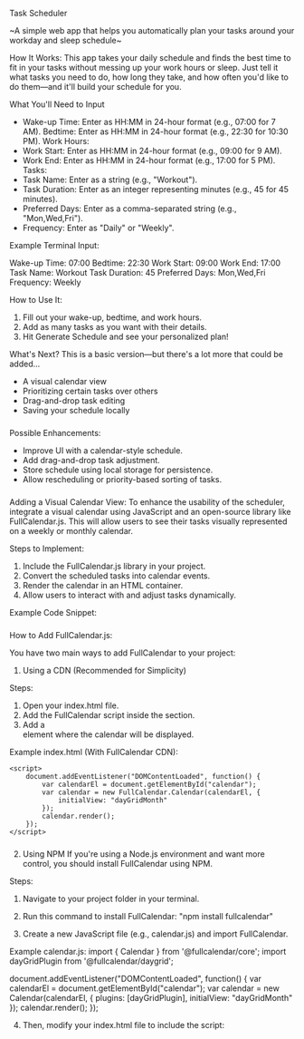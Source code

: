 Task Scheduler

~A simple web app that helps you automatically plan your tasks around your workday and sleep schedule~


How It Works:
This app takes your daily schedule and finds the best time to fit in your tasks without messing up your work hours or sleep. Just tell it what tasks you need to do, how long they take, and how often you'd like to do them—and it'll build your schedule for you.


What You'll Need to Input

- Wake-up Time: Enter as HH:MM in 24-hour format (e.g., 07:00 for 7 AM).
Bedtime: Enter as HH:MM in 24-hour format (e.g., 22:30 for 10:30 PM).
Work Hours:
- Work Start: Enter as HH:MM in 24-hour format (e.g., 09:00 for 9 AM).
- Work End: Enter as HH:MM in 24-hour format (e.g., 17:00 for 5 PM).
Tasks:
- Task Name: Enter as a string (e.g., "Workout").
- Task Duration: Enter as an integer representing minutes (e.g., 45 for 45 minutes).
- Preferred Days: Enter as a comma-separated string (e.g., "Mon,Wed,Fri").
- Frequency: Enter as "Daily" or "Weekly".


Example Terminal Input:

Wake-up Time: 07:00
Bedtime: 22:30
Work Start: 09:00
Work End: 17:00
Task Name: Workout
Task Duration: 45
Preferred Days: Mon,Wed,Fri
Frequency: Weekly


How to Use It:
1. Fill out your wake-up, bedtime, and work hours.
2. Add as many tasks as you want with their details.
3. Hit Generate Schedule and see your personalized plan!

What's Next?
This is a basic version—but there's a lot more that could be added...
- A visual calendar view
- Prioritizing certain tasks over others
- Drag-and-drop task editing
- Saving your schedule locally

###

Possible Enhancements:
- Improve UI with a calendar-style schedule.
- Add drag-and-drop task adjustment.
- Store schedule using local storage for persistence.
- Allow rescheduling or priority-based sorting of tasks.

###

Adding a Visual Calendar View:
To enhance the usability of the scheduler, integrate a visual calendar using JavaScript and an open-source library like FullCalendar.js. This will allow users to see their tasks visually represented on a weekly or monthly calendar.

Steps to Implement:
1. Include the FullCalendar.js library in your project.
2. Convert the scheduled tasks into calendar events.
3. Render the calendar in an HTML container.
4. Allow users to interact with and adjust tasks dynamically.


Example Code Snippet:
<div id="calendar"></div>
<script>
document.addEventListener('DOMContentLoaded', function() {
    var calendarEl = document.getElementById('calendar');
    var calendar = new FullCalendar.Calendar(calendarEl, {
        initialView: 'timeGridWeek',
        events: [
            { title: 'Workout', start: '2025-02-26T07:00:00', end: '2025-02-26T07:45:00' },
            { title: 'Work', start: '2025-02-26T09:00:00', end: '2025-02-26T17:00:00' }
        ]
    });
    calendar.render();
});
</script>

###

How to Add FullCalendar.js:

You have two main ways to add FullCalendar to your project:
1. Using a CDN (Recommended for Simplicity) 

Steps:
1. Open your index.html file.
2. Add the FullCalendar script inside the <head> section.
3. Add a <div> element where the calendar will be displayed.

Example index.html (With FullCalendar CDN): 
<!DOCTYPE html>
<html lang="en">
<head>
    <meta charset="utf-8">
    <title>Task Scheduler</title>
    <script src="https://cdn.jsdelivr.net/npm/fullcalendar@6.1.15/index.global.min.js"></script>
</head>
<body>
    <div id="calendar"></div>

    <script>
        document.addEventListener("DOMContentLoaded", function() {
            var calendarEl = document.getElementById("calendar");
            var calendar = new FullCalendar.Calendar(calendarEl, {
                initialView: "dayGridMonth"
            });
            calendar.render();
        });
    </script>
</body>
</html>

###

2. Using NPM 
If you're using a Node.js environment and want more control, you should install FullCalendar using NPM.

Steps:
1. Navigate to your project folder in your terminal.
2. Run this command to install FullCalendar:
"npm install fullcalendar"

3. Create a new JavaScript file (e.g., calendar.js) and import FullCalendar.

Example calendar.js:
import { Calendar } from '@fullcalendar/core';
import dayGridPlugin from '@fullcalendar/daygrid';

document.addEventListener("DOMContentLoaded", function() {
    var calendarEl = document.getElementById("calendar");
    var calendar = new Calendar(calendarEl, {
        plugins: [dayGridPlugin],
        initialView: "dayGridMonth"
    });
    calendar.render();
});

4. Then, modify your index.html file to include the script:
<!DOCTYPE html>
<html lang="en">
<head>
    <meta charset="utf-8">
    <title>Task Scheduler</title>
</head>
<body>
    <div id="calendar"></div>
    <script type="module" src="calendar.js"></script>
</body>
</html>




